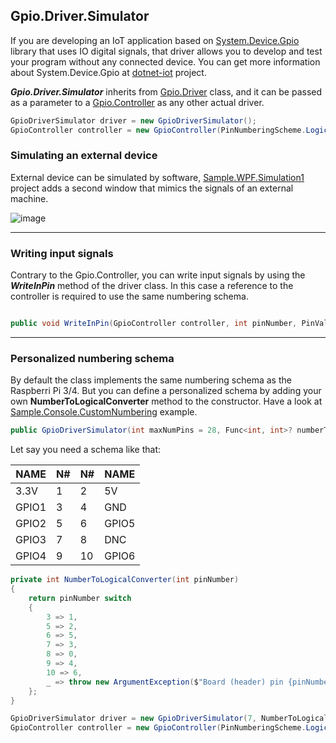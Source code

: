 ## Gpio.Driver.Simulator

If you are developing an IoT application based on [System.Device.Gpio](https://docs.microsoft.com/en-us/dotnet/api/system.device.gpio?view=iot-dotnet-1.5) library that uses IO digital signals, that driver allows you to develop and test your program without any connected device. You can get more information about System.Device.Gpio at [dotnet-iot](https://github.com/dotnet/iot) project.

***Gpio.Driver.Simulator*** inherits from [Gpio.Driver](https://docs.microsoft.com/en-us/dotnet/api/system.device.gpio.gpiodriver?view=iot-dotnet-1.5) class, and it can be passed as a parameter to a [Gpio.Controller](https://docs.microsoft.com/en-us/dotnet/api/system.device.gpio.gpiocontroller?view=iot-dotnet-1.5) as any other actual driver.

```c#
GpioDriverSimulator driver = new GpioDriverSimulator();
GpioController controller = new GpioController(PinNumberingScheme.Logical, driver);
```

### Simulating an external device

External device can be simulated by software, [Sample.WPF.Simulation1](https://github.com/mcNets/Gpio.Driver.Simulator/tree/master/Sample.WPF.Simulation1) project adds a second window that mimics the signals of an external machine.

![image](https://user-images.githubusercontent.com/24267381/154931900-b3c4515a-f6a4-406e-a4f8-7d73c49606c0.png)

---

### Writing input signals

Contrary to the Gpio.Controller, you can write input signals by using the ***WriteInPin*** method of the driver class. In this case a reference to the controller is required to use the same numbering schema.

```c#

public void WriteInPin(GpioController controller, int pinNumber, PinValue value)
```

--- 

### Personalized numbering schema

By default the class implements the same numbering schema as the Raspberri Pi 3/4. But you can define a personalized schema by adding your own **NumberToLogicalConverter** method to the constructor. Have a look at [Sample.Console.CustomNumbering](https://github.com/mcNets/Gpio.Driver.Simulator/blob/master/Sample.Console.CustomNumbering/Program.cs) example.

```c#
public GpioDriverSimulator(int maxNumPins = 28, Func<int, int>? numberToLogicalConverter = null)
```

Let say you need a schema like that:

|  NAME  | N# | N# |  NAME  |
|--------|----|----|--------|
|   3.3V |  1 |  2 | 5V     |
|  GPIO1 |  3 |  4 | GND    |
|  GPIO2 |  5 |  6 | GPIO5  |
|  GPIO3 |  7 |  8 | DNC    |
|  GPIO4 |  9 | 10 | GPIO6  |

```c#
private int NumberToLogicalConverter(int pinNumber)
{
    return pinNumber switch
    {
        3 => 1,
        5 => 2,
        6 => 5,
        7 => 3,
        8 => 0,
        9 => 4,
        10 => 6,
        _ => throw new ArgumentException($"Board (header) pin {pinNumber} is not a GPIO pin on the device.", nameof(pinNumber))
    };
}

GpioDriverSimulator driver = new GpioDriverSimulator(7, NumberToLogicalConverter);
GpioController controller = new GpioController(PinNumberingScheme.Logical, driver);
```
